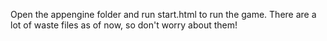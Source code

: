 Open the appengine folder and run start.html to run the game.
There are a lot of waste files as of now, so don't worry about them!
